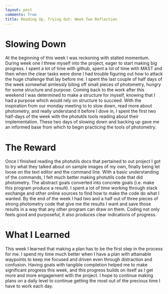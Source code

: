 ```yaml
---
layout: post
comments: True
title: Reading Up, Trying Out: Week Two Reflection
---
```


# Slowing Down

At the beginning of this week I was reckoning with stalled momentum. During week one I threw myself into the project, eager to start making big progress. I spent a lot of time with github, spent a lot of time with MAST and then when the clear tasks were done I had trouble figuring out how to attack the huge challenge that lay before me. I spent the last couple of half days of the week somewhat aimlessly biting off small pieces of photometry, hungry for some structure and purpose.
Coming back to the work after this weekend I was determined to make a structure for myself, knowing that I had a purpose which would rely on structure to succeed. With the inspiration from our monday meeting to to slow down, read more about photometry, and really understand it before I dove in, I spent the first two half-days of the week with the photutils tools reading about their implementation. These two days of slowing down and backing up gave me an informed base from which to begin practicing the tools of photometry.

# The Reward

Once I finished reading the photutils docs that pertained to out project I got to try what they talked about on sample images of my own, finally being let loose on the text editor and the command line. With a basic understanding of the commands, I felt much better making photutils code that did photometry. The abstract goals converted into concrete goals (i.e. make this program produce a result). I spent a lot of time working through stack exchange and other online sources to find how to make the code do what I wanted. By the end of the week I had two and a half out of three pieces of strong photometry code that give me the results I want and save those results in a way that any other program can draw on them. Coding not only feels good and purposeful, it also produces clear indications of progress.

# What I Learned

This week I learned that making a plan has to be the first step in the process for me. I spend my time much better when I have a plan with attainable waypoints to keep me focused and driven even through distraction and confusion. Having goals with tangible completion helped me to make significant progress this week, and this progress builds on itself as I get more and more engagement with the project. I hope to continue making plans on a daily level to continue getting the most out of the precious time I have to work each day.

